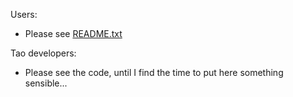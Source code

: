 Users: 

* Please see [README.txt](README.txt)

Tao developers:

* Please see the code, until I find the time to put here something sensible...
